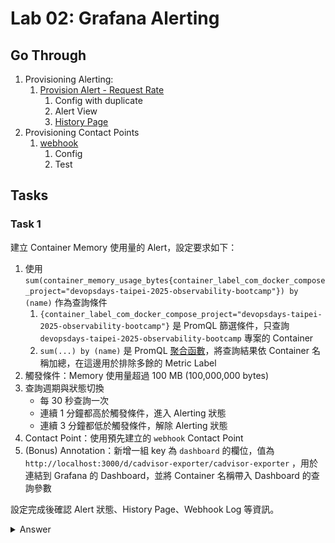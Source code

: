 # Lab 02: Grafana Alerting

## Go Through

1. Provisioning Alerting:
   1. [Provision Alert - Request Rate](http://localhost:3000/alerting/grafana/demykhzytyh34c/view)
      1. Config with duplicate
      2. Alert View
      3. [History Page](http://localhost:3000/alerting/history?var-STATE_FILTER_FROM=all&var-STATE_FILTER_TO=all)
2. Provisioning Contact Points
   1. [webhook](http://localhost:3000/alerting/notifications/receivers/d2ViaG9vaw/edit)
      1. Config
      2. Test

## Tasks 

### Task 1

建立 Container Memory 使用量的 Alert，設定要求如下：

1. 使用 `sum(container_memory_usage_bytes{container_label_com_docker_compose_project="devopsdays-taipei-2025-observability-bootcamp"}) by (name)` 作為查詢條件
   1. `{container_label_com_docker_compose_project="devopsdays-taipei-2025-observability-bootcamp"}` 是 PromQL 篩選條件，只查詢 `devopsdays-taipei-2025-observability-bootcamp` 專案的 Container
   2. `sum(...) by (name)` 是 PromQL [聚合函數](https://prometheus.io/docs/prometheus/latest/querying/operators/#aggregation-operators)，將查詢結果依 Container 名稱加總，在這邊用於排除多餘的 Metric Label
2. 觸發條件：Memory 使用量超過 100 MB (100,000,000 bytes)
3. 查詢週期與狀態切換
   - 每 30 秒查詢一次
   - 連續 1 分鐘都高於觸發條件，進入 Alerting 狀態
   - 連續 3 分鐘都低於觸發條件，解除 Alerting 狀態
4. Contact Point：使用預先建立的 `webhook` Contact Point
5. (Bonus) Annotation：新增一組 key 為 `dashboard` 的欄位，值為 `http://localhost:3000/d/cadvisor-exporter/cadvisor-exporter` ，用於連結到 Grafana 的 Dashboard，並將 Container 名稱帶入 Dashboard 的查詢參數

設定完成後確認 Alert 狀態、History Page、Webhook Log 等資訊。

<details>

<summary>Answer</summary>

1. 如下圖設定 Alert Rule，或者啟用 `etc/alerting/rules/alert-rule.yaml` 被註解掉的部分，然後重啟 Grafana Container `docker compose restart grafana`
    ![Alert Config](images/lab-02/alert-config.png)
2. 在 Alert Rules 頁面中選擇建立的 Alert Rule
    ![Alert Rule](images/lab-02/alert-rules.png)
3. 檢視 Alert Rule 的詳細資訊
    ![Query and Conditions](images/lab-02/query-conditions.png)
4. 查看各 Instances 的狀態
    ![Instances](images/lab-02/instances.png)
5. 查看各 Instances 的 Alert History
    ![Alert History](images/lab-02/alert-history.png)
6. 在 History 頁面中查看 Alert 的歷史紀錄
    ![History Page](images/lab-02/history-page.png)
7. 查看 webhook container 的 Log，確認 Alert 發送成功
    ![Webhook Log](images/lab-02/webhook-log.png)

</details>
